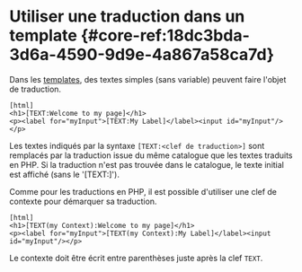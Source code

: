 # Utiliser une traduction dans un template {#core-ref:18dc3bda-3d6a-4590-9d9e-4a867a58ca7d}

Dans les [templates][layout], des textes simples (sans variable) peuvent faire
l'objet de traduction.

    [html]
    <h1>[TEXT:Welcome to my page]</h1>
    <p><label for="myInput">[TEXT:My Label]</label><input id="myInput"/></p>

Les textes indiqués par la syntaxe `[TEXT:<clef de traduction>]` sont remplacés
par la traduction issue du même catalogue que les textes traduits en PHP. Si la
traduction n'est pas trouvée dans le catalogue, le texte initial est affiché
(sans le '[TEXT:]').

Comme pour les traductions en PHP, il est possible d'utiliser une clef de
contexte pour démarquer sa traduction.

    [html]
    <h1>[TEXT(my Context):Welcome to my page]</h1>
    <p><label for="myInput">[TEXT(my Context):My Label]</label><input id="myInput"/></p>

Le contexte doit être écrit entre parenthèses juste après la clef `TEXT`.


<!-- link -->
[wikiGettext]:       http://fr.wikipedia.org/wiki/GNU_gettext "Gettext sur Wikipédia"
[phpGettext]:        http://www.php.net/manual/fr/function.gettext.php "gettext sur php.net"
[actions]:           #core-ref:e67d8aeb-939c-46e3-9be8-6fc3ba75ebc2 "Action Dynacase"
[wsh]:               #core-ref:4df1314f-9fdd-4a7f-af37-a18cc39f3505 "Script Dynacase"
[gencatalog]:        #core-ref:2c163f00-8e94-4736-86f2-bb51352c52aa
[pgettext]:          http://www.gnu.org/software/gettext/manual/html_node/Contexts.html "Contexte dans gettext"
[ngettext]:          http://www.php.net/manual/fr/function.ngettext.php "ngettext sur php.net"
[layout]:           #core-ref:5f4a2f4b-9ceb-42db-8ac1-2a7baa621ce2
[xgettext]:         http://www.gnu.org/software/gettext/manual/html_node/xgettext-Invocation.htm "xgettext reference"
[famdecl]:          #core-ref:cfc7f53b-7982-431e-a04b-7b54eddf4a75
[gettextutil]:      http://www.gnu.org/software/gettext/manual/html_node/index.html#Top